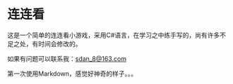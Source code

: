 # 连连看
这是一个简单的连连看小游戏，采用C#语言，在学习之中练手写的，尚有许多不足之处，有时间会修改的。  

如果有问题可以联系我：sdan_8@163.com

第一次使用Markdown，感觉好神奇的样子。。。
